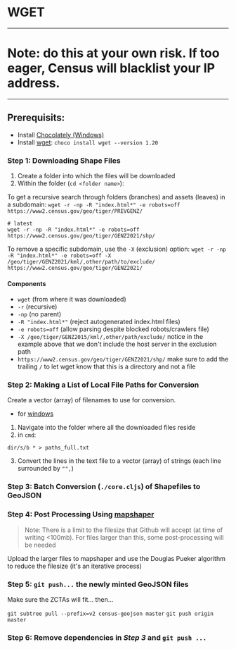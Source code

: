 
# WGET
---
# Note: do this at your own risk. If too eager, Census will blacklist your IP address.
---

## Prerequisits:

- Install [Chocolately (Windows)](https://chocolatey.org/install)
- Install [wget](): `choco install wget --version 1.20`

### Step 1: Downloading Shape Files
1. Create a folder into which the files will be downloaded
2. Within the folder (`cd <folder name>`):

To get a recursive search through folders (branches) and assets (leaves) in a subdomain:
`wget -r -np -R "index.html*" -e robots=off https://www2.census.gov/geo/tiger/PREVGENZ/`

```shell script
# latest
wget -r -np -R "index.html*" -e robots=off https://www2.census.gov/geo/tiger/GENZ2021/shp/
```
To remove a specific subdomain, use the `-X` (exclusion) option:
`wget -r -np -R "index.html*" -e robots=off -X /geo/tiger/GENZ2021/kml/,other/path/to/exclude/ https://www2.census.gov/geo/tiger/GENZ2021/`

#### Components
- `wget`                                            (from where it was downloaded)
- `-r`                                              (recursive)
- `-np`                                             (no parent)
- `-R "index.html*"`                                (reject autogenerated index.html files)
- `-e robots=off`                                   (allow parsing despite blocked robots/crawlers file)
- `-X /geo/tiger/GENZ2015/kml/,other/path/exclude/` notice in the example above that we don't include the host server in the exclusion path
- `https://www2.census.gov/geo/tiger/GENZ2021/shp/`     make sure to add the trailing `/` to let wget know that this is a directory and not a file

### Step 2: Making a List of Local File Paths for Conversion

Create a vector (array) of filenames to use for conversion. 
 - for [windows](https://superuser.com/questions/379499/list-files-with-path-using-windows-command-line)
 1. Navigate into the folder where all the downloaded files reside
 2. in `cmd`:
 ```
 dir/s/b * > paths_full.txt
 ```
3. Convert the lines in the text file to a vector (array) of strings (each line surrounded by `"",`)

### Step 3: Batch Conversion (`./core.cljs`) of Shapefiles to GeoJSON

[comment]: <> (- [cljs-promises.async :refer [value-port]] -> moved to local dep)
[comment]: <> (Note that you should not update [mkdirp]&#40;https://github.com/isaacs/node-mkdirp/issues/3&#41; as the latest version changes the API from a callback to a promise and I'm just too lazy to update the code as such -> I ended up updating this)

### Step 4: Post Processing Using [mapshaper](https://mapshaper.org/)

> Note: There is a limit to the filesize that Github will accept (at time of writing <100mb). For files larger than this, some post-processing will be needed

Upload the larger files to mapshaper and use the Douglas Pueker algorithm to reduce the filesize (it's an iterative process)

### Step 5: `git push...` the newly minted GeoJSON files

Make sure the ZCTAs will fit... then...

`git subtree pull --prefix=v2 census-geojson master`
`git push origin master`

### Step 6: Remove dependencies in *Step 3* and `git push ...`